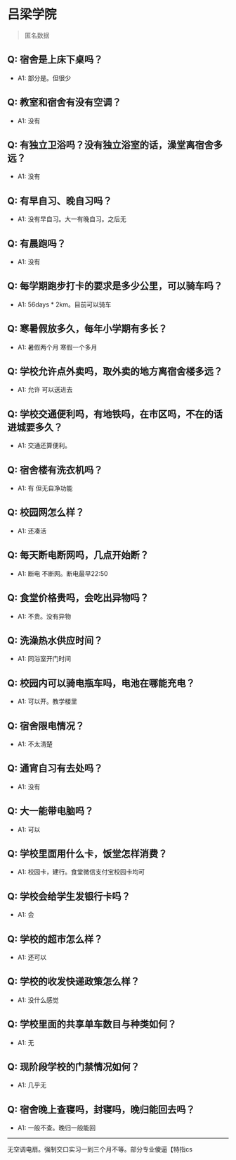 # 吕梁学院

> 匿名数据

## Q: 宿舍是上床下桌吗？

- A1: 部分是。但很少

## Q: 教室和宿舍有没有空调？

- A1: 没有

## Q: 有独立卫浴吗？没有独立浴室的话，澡堂离宿舍多远？

- A1: 没有

## Q: 有早自习、晚自习吗？

- A1: 没有早自习。大一有晚自习。之后无

## Q: 有晨跑吗？

- A1: 没有

## Q: 每学期跑步打卡的要求是多少公里，可以骑车吗？

- A1: 56days * 2km。目前可以骑车

## Q: 寒暑假放多久，每年小学期有多长？

- A1: 暑假两个月 寒假一个多月

## Q: 学校允许点外卖吗，取外卖的地方离宿舍楼多远？

- A1: 允许 可以送进去

## Q: 学校交通便利吗，有地铁吗，在市区吗，不在的话进城要多久？

- A1: 交通还算便利。

## Q: 宿舍楼有洗衣机吗？

- A1: 有 但无自净功能

## Q: 校园网怎么样？

- A1: 还凑活

## Q: 每天断电断网吗，几点开始断？

- A1: 断电 不断网。断电最早22:50

## Q: 食堂价格贵吗，会吃出异物吗？

- A1: 不贵。没有异物

## Q: 洗澡热水供应时间？

- A1: 同浴室开门时间

## Q: 校园内可以骑电瓶车吗，电池在哪能充电？

- A1: 可以开。教学楼里

## Q: 宿舍限电情况？

- A1: 不太清楚

## Q: 通宵自习有去处吗？

- A1: 没有

## Q: 大一能带电脑吗？

- A1: 可以

## Q: 学校里面用什么卡，饭堂怎样消费？

- A1: 校园卡，建行。食堂微信支付宝校园卡均可

## Q: 学校会给学生发银行卡吗？

- A1: 会

## Q: 学校的超市怎么样？

- A1: 还可以

## Q: 学校的收发快递政策怎么样？

- A1: 没什么感觉

## Q: 学校里面的共享单车数目与种类如何？

- A1: 无

## Q: 现阶段学校的门禁情况如何？

- A1: 几乎无

## Q: 宿舍晚上查寝吗，封寝吗，晚归能回去吗？

- A1: 一般不查。晚归一般能回

***

无空调电扇。强制交口实习一到三个月不等。部分专业傻逼【特指cs
